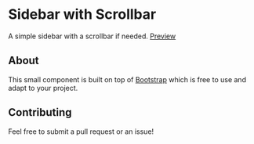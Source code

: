 # Sidebar with Scrollbar
A simple sidebar with a scrollbar if needed. [Preview](https://fdavidsen.github.io/sidebar-with-scrollbar/)

## About
This small component is built on top of [Bootstrap](https://getbootstrap.com/) which is free to use and adapt to your project.

## Contributing
Feel free to submit a pull request or an issue!
